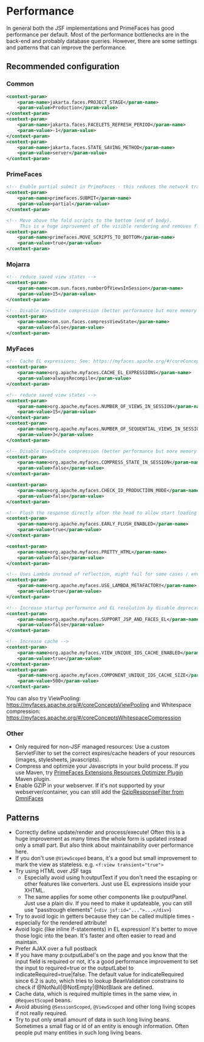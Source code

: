 # Performance

In general both the JSF implementations and PrimeFaces has good performance per default.
Most of the performance bottlenecks are in the back-end and probably database queries.
However, there are some settings and patterns that can improve the performance.


## Recommended configuration

### Common
```xml
<context-param>
    <param-name>jakarta.faces.PROJECT_STAGE</param-name>
    <param-value>Production</param-value>
</context-param>
<context-param>
    <param-name>jakarta.faces.FACELETS_REFRESH_PERIOD</param-name>
    <param-value>-1</param-value>
</context-param>
<context-param>
    <param-name>jakarta.faces.STATE_SAVING_METHOD</param-name>
    <param-value>server</param-value>
</context-param>
```

### PrimeFaces
```xml
<!-- Enable partial submit in PrimeFaces - this reduces the network traffic -->
<context-param>
    <param-name>primefaces.SUBMIT</param-name>
    <param-value>partial</param-value>
</context-param>

<!-- Move above the fold scripts to the bottom (end of body).
     This is a huge improvement of the visible rendering and removes flickering between navigations. -->
<context-param>
    <param-name>primefaces.MOVE_SCRIPTS_TO_BOTTOM</param-name>
    <param-value>true</param-value>
</context-param>
```


### Mojarra
```xml
<!-- reduce saved view states -->
<context-param>
    <param-name>com.sun.faces.numberOfViewsInSession</param-name>
    <param-value>15</param-value>
</context-param>

<!-- Disable ViewState compression (better performance but more memory usage) -->
<context-param>
    <param-name>com.sun.faces.compressViewState</param-name>
    <param-value>false</param-value>
</context-param>
```


### MyFaces

```xml
<!-- Cache EL expressions; See: https://myfaces.apache.org/#/coreConceptsCacheElExpressions -->
<context-param>
    <param-name>org.apache.myfaces.CACHE_EL_EXPRESSIONS</param-name>
    <param-value>alwaysRecompile</param-value>
</context-param>

<!-- reduce saved view states -->
<context-param>
    <param-name>org.apache.myfaces.NUMBER_OF_VIEWS_IN_SESSION</param-name>
    <param-value>15</param-value>
</context-param>
<context-param>
    <param-name>org.apache.myfaces.NUMBER_OF_SEQUENTIAL_VIEWS_IN_SESSION</param-name>
    <param-value>3</param-value>
</context-param>

<!-- Disable ViewState compression (better performance but more memory usage) -->
<context-param>
    <param-name>org.apache.myfaces.COMPRESS_STATE_IN_SESSION</param-name>
    <param-value>false</param-value>
</context-param>

<context-param>
    <param-name>org.apache.myfaces.CHECK_ID_PRODUCTION_MODE</param-name>
    <param-value>false</param-value>
</context-param>

<!-- Flush the response directly after the head to allow start loading resources on the browser side -->
<context-param>
    <param-name>org.apache.myfaces.EARLY_FLUSH_ENABLED</param-name>
    <param-value>true</param-value>
</context-param>

<context-param>
    <param-name>org.apache.myfaces.PRETTY_HTML</param-name>
    <param-value>false</param-value>
</context-param>

<!-- Uses Lambda instead of reflection, might fail for some cases / environments -->
<context-param>
    <param-name>org.apache.myfaces.USE_LAMBDA_METAFACTORY</param-name>
    <param-value>true</param-value>
</context-param>

<!-- Increase startup performance and EL resolution by disable deprecated features -->
<context-param>
    <param-name>org.apache.myfaces.SUPPORT_JSP_AND_FACES_EL</param-name>
    <param-value>false</param-value>
</context-param>

<!-- Increase cache -->
<context-param>
    <param-name>org.apache.myfaces.VIEW_UNIQUE_IDS_CACHE_ENABLED</param-name>
    <param-value>true</param-value>
</context-param>
<context-param>
    <param-name>org.apache.myfaces.COMPONENT_UNIQUE_IDS_CACHE_SIZE</param-name>
    <param-value>500</param-value>
</context-param>
```

You can also try ViewPooling: https://myfaces.apache.org/#/coreConceptsViewPooling
and Whitespace compression: https://myfaces.apache.org/#/coreConceptsWhitespaceCompression


### Other

- Only required for non-JSF managed resources: Use a custom ServletFilter to set the correct expires/cache headers of your resources (images, stylesheets, javascripts).
- Compress and optimize your Javascripts in your build process. If you use Maven, try [PrimeFaces Extensions Resources Optimizer Plugin](https://github.com/primefaces-extensions/resources-optimizer-maven-plugin) Maven plugin.
- Enable GZIP in your webserver. If it's not supported by your webserver/container, you can still add the [GzipResponseFilter from OmniFaces](http://showcase.omnifaces.org/filters/GzipResponseFilter)

## Patterns

- Correctly define update/render and process/execute! Often this is a huge improvement as many times the whole form is updated instead only a small part. But also think about maintainability over performance here.
- If you don't use `@ViewScoped` beans, it's a good but small improvement to mark the view as stateless. e.g. `<f:view transient="true">`
- Try using HTML over JSF tags
    - Especially avoid using h:outputText if you don't need the escaping or other features like converters. Just use EL expressions inside your XHTML.
    - The same applies for some other components like p:outputPanel. Just use a plain div. If you need to make it updateable, you can still use "passtrough elements" (`<div jsf:id="...">...</div>`)
- Try to avoid logic in getters because they can be called multiple times - especially for the rendered attribute!
- Avoid logic (like inline if-statements) in EL expression! It's better to move those logic into the bean. It's faster and often easier to read and maintain.
- Prefer AJAX over a full postback
- If you have many p:outputLabel's on the page and you know that the input field is required or not, it's a good performance improvement to set the input to required=true or the outputLabel to indicateRequired=true|false. The default value for indicateRequired since 6.2 is auto, which tries to lookup BeanValidation constrains to check if @NotNull|@NotEmpty|@NotBlank are defined.
- Cache data, which is required multiple times in the same view, in `@RequestScoped` beans.
- Avoid abusing `@SessionScoped`, `@ViewScoped` and other long living scopes if not really required.
- Try to put only small amount of data in such long living beans. Sometimes a small flag or id of an entity is enough information. Often people put many entities in such long living beans.
